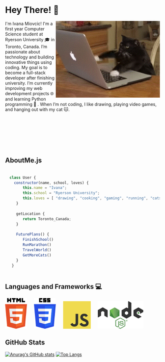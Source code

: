 # Hey There! 👋

<img src="https://github.com/IvanaMiovcic/IvanaMiovcic/blob/main/typing-cat.gif?raw=true" align="right"> 
<p align="left">
I'm Ivana Miovcic! I'm a first year Computer Science student at Ryerson University 🎓 in Toronto, Canada. 
I’m passionate about technology and building innovative things using coding. My goal is to become a full-stack developer after finishing university. I’m currently improving my web development projects 🌐 and learning Python programming 🐍 . When I’m not coding, I like drawing, playing video games, and hanging out with my cat 🐱.  
</p>  

<br>
<br>
<br>
<br>
<br>
<br>

<!---Reach me at: 

:sparkles: Personal Website: 
<br>
LinkedIn:-->

## AboutMe.js

```javascript
  
  class User {
    constructor(name, school, loves) {
        this.name = "Ivana";
        this.school = "Ryerson University";
        this.loves = [ "drawing", "cooking", "gaming", "running", "cats" ];
     }
     
     getLocation {
        return Toronto_Canada;
     }
     
     FuturePlans() {
        FinishSchool()
        RunMarathon()
        TravelWorld()
        GetMoreCats()
     }
   } 
  
```

## Languages and Frameworks 💻
<p float="left">
<img src="https://github.com/IvanaMiovcic/IvanaMiovcic/blob/main/HTML5_logo.png" height="100px" width="auto"> &nbsp;&nbsp;&nbsp;&nbsp;
<img src="https://github.com/IvanaMiovcic/IvanaMiovcic/blob/main/CSS3_logo.png" height="100px" width="auto"> &nbsp;&nbsp;&nbsp;&nbsp;
<img src="https://github.com/IvanaMiovcic/IvanaMiovcic/blob/main/JavaScript-logo.png" height="90px" width="auto"> &nbsp;&nbsp;&nbsp;&nbsp;
<img src="https://github.com/IvanaMiovcic/IvanaMiovcic/blob/main/Node.js_logo.png" height="90px" width="auto"> &nbsp;&nbsp;&nbsp;&nbsp;  
</p> 

## GitHub Stats

[![Anurag's GitHub stats](https://github-readme-stats.vercel.app/api?username=IvanaMiovcic&count_private=true&hide=contribs&show_icons=true)](https://github.com/anuraghazra/github-readme-stats) [![Top Langs](https://github-readme-stats.vercel.app/api/top-langs/?username=IvanaMiovcic)](https://github.com/anuraghazra/github-readme-stats)


